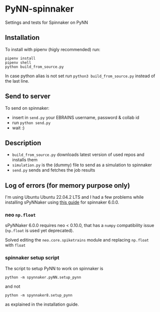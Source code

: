 # PyNN-spinnaker
Settings and tests for Spinnaker on PyNN

## Installation

To install with pipenv (higly recommended) run:

```
pipenv install
pipenv shell
python build_from_source.py
```

In case python alias is not set run `python3 build_from_source.py` instead of the last line.

## Send to server

To send on spinnaker:

- insert in `send.py` your EBRAINS username, password & collab id
- run `python send.py`
- wait :)

## Description

- `build_from_source.py` downloads latest version of used repos and installs them
- `simulation.py` is the (dummy) file to send as a simulation to spinnaker
- `send.py` sends and fetches the job results

## Log of errors (for memory purpose only)
I'm using Ubuntu Ubuntu 22.04.2 LTS and I had a few problems while installing sPyNNaker using [this guide](http://spinnakermanchester.github.io/spynnaker/6.0.0/PyNNOnSpinnakerInstall.html) for spinnaker 6.0.0.

### neo `np.float`
sPyNNaker 6.0.0 requires neo < 0.10.0, that has a `numpy` compatibility issue (`np.float` is used yet deprecated).

Solved editing the `neo.core.spiketrains` module and replacing `np.float` with `float`

### spinnaker setup script
The script to setup PyNN to work on spinnaker is

`python -m spynnaker.pyNN.setup_pynn`

and not 

`python -m spynnaker8.setup_pynn`

as explained in the installation guide.
